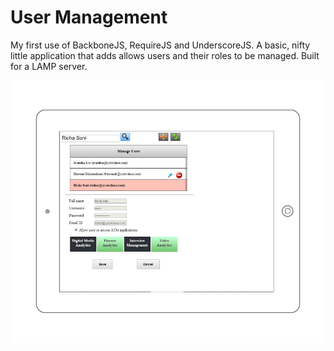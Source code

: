 # User Management
My first use of BackboneJS, RequireJS and UnderscoreJS. A basic, nifty little application that adds allows users and their roles to be managed. Built for a LAMP server.

![Alt text](https://github.com/tikabom/User_Management/blob/master/uma-ipad.png "Init screen")
